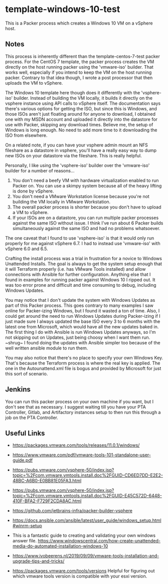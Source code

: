 # template-windows-10-test

This is a Packer process which creates a Windows 10 VM on a vSphere host.

## Notes

This process is inherently different than the template-centos-7-test packer process.
For the CentOS 7 template, the packer process creates the VM directly on the host running packer
using the 'vmware-iso' builder.
That works well, especially if you intend to keep the VM on the host running packer.
Contrary to that idea though, I wrote a post processor that then uploads the VM to vSphere.

The Windows 10 template here though does it differently with the 'vsphere-iso' builder.
Instead of building the VM locally, it builds it directly on the vsphere instance using API calls to
vSphere itself. The documentation says there's various options for getting the ISO, but since
this is Windows, and those ISOs aren't just floating around for anyone to download, I obtained one
with my MSDN account and uploaded it directly into the datastore for use with Packer, skipping
any download times. Believe me, the setup of Windows is long enough. No need to add more time to it
downloading the ISO from elsewhere.

On a related note, if you can have your vsphere admin mount an NFS fileshare as a datastore in vsphere,
you'll have a really easy way to dump new ISOs on your datastore via the fileshare. This is really helpful.

Personally, I like using the 'vsphere-iso' builder over the 'vmware-iso' builder for a number of reasons...

1. You don't need a beefy VM with hardware virtualization enabled to run Packer on. You can use a skimpy
system because all of the heavy lifting is done by vSphere.
1. You don't need a VMware Workstation license because you're not building the VM locally in VMware Workstation.
1. The overall packer process is shorter because you don't have to upload a VM to vSphere.
1. If your ISOs are on a datastore, you can run multiple packer processes against the same ISO without issue.
I think I've run about 6 Packer builds simultaneously against the same ISO and had no problems whatsoever.

The one caveat that I found to use 'vsphere-iso' is that it would only run properly for me against 
vSphere 6.7. I had to instead use 'vmware-iso' with vSphere 6.0 and 6.5.

Crafting the install process was a trial in frustration for a novice to Windows Unattended Installs.
The goal is always to get the system setup enough that it will Terraform properly (i.e. has VMware Tools installed)
and allow connections with Ansible for further configuration. Anything else that I found in examples for
running packer against Windows 10 I ripped out. It was too error prone and difficult and time consuming
to debug, including Windows Updates.

You may notice that I don't update the system with Windows Updates as part of this Packer process. This
goes contrary to many examples I saw online for Packer-izing Windows, but I found it wasted a ton of time.
Also, I could get around the need to run Windows Updates during Packer-izing if I just made sure I always 
updated the base ISO every 3 to 6 months with the latest one from Microsoft, 
which would have all the new updates baked in. The first thing I do with Ansible is run Windows Updates
anyways, so I'm not skipping out on Updates, just being choosy when I want them run. ~shrug~ I found
doing the updates with Ansible simpler too because of the well written ansible module to run them.

You may also notice that there's no place to specify your own Windows Key. That's because the Terraform
process is where the real key is applied. The one in the Autounattend.xml file is bogus and provided
by Microsoft for just this sort of scenario.

## Jenkins

You can run this packer process on your own machine if you want, but I don't see that as necessary.
I suggest waiting till you have your PTA Controller, Gitlab, and Artifactory instances setup to then 
run this through a job on the PTA Controller. 

## Useful Links

* https://packages.vmware.com/tools/releases/11.0.1/windows/

* https://www.vmware.com/pdf/vmware-tools-101-standalone-user-guide.pdf

* https://pubs.vmware.com/vsphere-50/index.jsp?topic=%2Fcom.vmware.vmtools.install.doc%2FGUID-CD6ED7DD-E2E2-48BC-A6B0-E0BB81E05FA3.html

* https://pubs.vmware.com/vsphere-50/index.jsp?topic=%2Fcom.vmware.vmtools.install.doc%2FGUID-E45C572D-6448-410F-BFA2-F729F2CDA8AC.html

* https://github.com/jetbrains-infra/packer-builder-vsphere

* https://docs.ansible.com/ansible/latest/user_guide/windows_setup.html#winrm-setup

* This is a fantastic guide to creating and validating your own windows answer file.
https://www.windowscentral.com/how-create-unattended-media-do-automated-installation-windows-10

* https://www.ivobeerens.nl/2019/09/09/vmware-tools-installation-and-upgrade-tips-and-tricks/

* https://packages.vmware.com/tools/versions
Helpful for figuring out which vmware tools version is compatible with your esxi version.